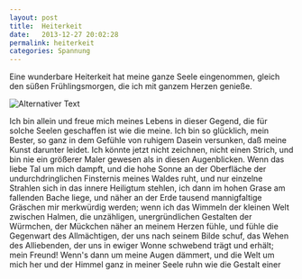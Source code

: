 ```yaml
---
layout: post
title:  Heiterkeit
date:   2013-12-27 20:02:28
permalink: heiterkeit 
categories: Spannung
---
```

Eine wunderbare Heiterkeit hat meine ganze Seele eingenommen, gleich den süßen Frühlingsmorgen, die ich mit ganzem Herzen genieße. 

![Alternativer Text](https://lh6.googleusercontent.com/-8gnhaBXz6eA/UsFBxVyHsLI/AAAAAAAAACQ/SPYnSQNHgKk/s400/tumblr_mxrv62sm2I1st5lhmo1_1280.jp "Optionaler Titel")

Ich bin allein und freue mich meines Lebens in dieser Gegend, die für solche Seelen geschaffen ist wie die meine. Ich bin so glücklich, mein Bester, so ganz in dem Gefühle von ruhigem Dasein versunken, daß meine Kunst darunter leidet. Ich könnte jetzt nicht zeichnen, nicht einen Strich, und bin nie ein größerer Maler gewesen als in diesen Augenblicken. Wenn das liebe Tal um mich dampft, und die hohe Sonne an der Oberfläche der undurchdringlichen Finsternis meines Waldes ruht, und nur einzelne Strahlen sich in das innere Heiligtum stehlen, ich dann im hohen Grase am fallenden Bache liege, und näher an der Erde tausend mannigfaltige Gräschen mir merkwürdig werden; wenn ich das Wimmeln der kleinen Welt zwischen Halmen, die unzähligen, unergründlichen Gestalten der Würmchen, der Mückchen näher an meinem Herzen fühle, und fühle die Gegenwart des Allmächtigen, der uns nach seinem Bilde schuf, das Wehen des Alliebenden, der uns in ewiger Wonne schwebend trägt und erhält; mein Freund! Wenn's dann um meine Augen dämmert, und die Welt um mich her und der Himmel ganz in meiner Seele ruhn wie die Gestalt einer
